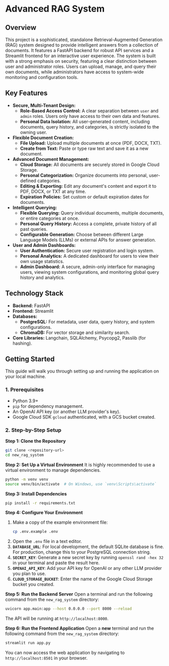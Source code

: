 # Advanced RAG System

## Overview

This project is a sophisticated, standalone Retrieval-Augmented Generation (RAG) system designed to provide intelligent answers from a collection of documents. It features a FastAPI backend for robust API services and a Streamlit frontend for an interactive user experience. The system is built with a strong emphasis on security, featuring a clear distinction between user and administrator roles. Users can upload, manage, and query their own documents, while administrators have access to system-wide monitoring and configuration tools.

## Key Features

*   **Secure, Multi-Tenant Design:**
    *   **Role-Based Access Control:** A clear separation between `user` and `admin` roles. Users only have access to their own data and features.
    *   **Personal Data Isolation:** All user-generated content, including documents, query history, and categories, is strictly isolated to the owning user.
*   **Flexible Document Creation:**
    *   **File Upload:** Upload multiple documents at once (PDF, DOCX, TXT).
    *   **Create from Text:** Paste or type raw text and save it as a new document.
*   **Advanced Document Management:**
    *   **Cloud Storage:** All documents are securely stored in Google Cloud Storage.
    *   **Personal Categorization:** Organize documents into personal, user-defined categories.
    *   **Editing & Exporting:** Edit any document's content and export it to PDF, DOCX, or TXT at any time.
    *   **Expiration Policies:** Set custom or default expiration dates for documents.
*   **Intelligent Querying:**
    *   **Flexible Querying:** Query individual documents, multiple documents, or entire categories at once.
    *   **Personal Query History:** Access a complete, private history of all past queries.
    *   **Configurable Generation:** Choose between different Large Language Models (LLMs) or external APIs for answer generation.
*   **User and Admin Dashboards:**
    *   **User Authentication:** Secure user registration and login system.
    *   **Personal Analytics:** A dedicated dashboard for users to view their own usage statistics.
    *   **Admin Dashboard:** A secure, admin-only interface for managing users, viewing system configurations, and monitoring global query history and analytics.

## Technology Stack

*   **Backend:** FastAPI
*   **Frontend:** Streamlit
*   **Databases:**
    *   **PostgreSQL:** For metadata, user data, query history, and system configurations.
    *   **ChromaDB:** For vector storage and similarity search.
*   **Core Libraries:** Langchain, SQLAlchemy, Psycopg2, Passlib (for hashing).

## Getting Started

This guide will walk you through setting up and running the application on your local machine.

### 1. Prerequisites
-   Python 3.9+
-   `pip` for dependency management.
-   An OpenAI API key (or another LLM provider's key).
-   Google Cloud SDK `gcloud` authenticated, with a GCS bucket created.

### 2. Step-by-Step Setup

**Step 1: Clone the Repository**
```bash
git clone <repository-url>
cd new_rag_system
```

**Step 2: Set Up a Virtual Environment**
It is highly recommended to use a virtual environment to manage dependencies.
```bash
python -m venv venv
source venv/bin/activate  # On Windows, use `venv\Scripts\activate`
```

**Step 3: Install Dependencies**
```bash
pip install -r requirements.txt
```

**Step 4: Configure Your Environment**
1.  Make a copy of the example environment file:
    ```bash
    cp .env.example .env
    ```
2.  Open the `.env` file in a text editor.
3.  **`DATABASE_URL`**: For local development, the default SQLite database is fine. For production, change this to your PostgreSQL connection string.
4.  **`SECRET_KEY`**: Generate a new secret key by running `openssl rand -hex 32` in your terminal and paste the result here.
5.  **`OPENAI_API_KEY`**: Add your API key for OpenAI or any other LLM provider you plan to use.
6.  **`CLOUD_STORAGE_BUCKET`**: Enter the name of the Google Cloud Storage bucket you created.

**Step 5: Run the Backend Server**
Open a terminal and run the following command from the `new_rag_system` directory:
```bash
uvicorn app.main:app --host 0.0.0.0 --port 8000 --reload
```
The API will be running at `http://localhost:8000`.

**Step 6: Run the Frontend Application**
Open a **new** terminal and run the following command from the `new_rag_system` directory:
```bash
streamlit run app.py
```
You can now access the web application by navigating to `http://localhost:8501` in your browser.
